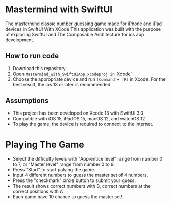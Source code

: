 # Mastermind with SwiftUI

The mastermind classic number guessing game made for iPhone and iPad devices in SwiftUI With XCode
This application was built with the purpose of exploring SwiftUI and The Composable Architecture for ios app development.

## How to run code
1. Download this repository
2. Open `Mastermind_with_SwiftUIApp.xcodeproj in `Xcode`
3. Choose the appropriate device and run  `[Command]+ [R]` in Xcode. 
For the best result, the ios 13 or later is recommended. 

## Assumptions
- This project has been developed on Xcode 13 with SwiftUI 3.0
- Compatible with iOS 15, iPadOS 15, macOS 12, and watchOS 12
- To play the game, the device is required to connect to the internet.


# Playing The Game
- Select the difficulty levels with "Apprentice level" range from number 0 to 7, or "Master level" range from number 0 to 9.
- Press "Start" to start palying the game.
- Input 4 different numbers to guess the master set of 4 numbers.
- Press the "checkmark" circle button to submit your guess.
- The result shows correct numbers with B, correct numbers at the correct positions with A
- Each game have 10 chance to guess the master set!
